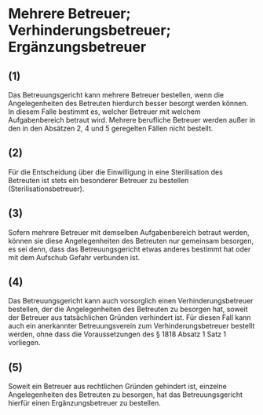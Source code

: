 # Mehrere Betreuer; Verhinderungsbetreuer; Ergänzungsbetreuer



## (1)

 Das Betreuungsgericht kann mehrere Betreuer bestellen, wenn die Angelegenheiten des Betreuten hierdurch besser besorgt werden können. In diesem Falle bestimmt es, welcher Betreuer mit welchem Aufgabenbereich betraut wird. Mehrere berufliche Betreuer werden außer in den in den Absätzen 2, 4 und 5 geregelten Fällen nicht bestellt.

## (2)

 Für die Entscheidung über die Einwilligung in eine Sterilisation des Betreuten ist stets ein besonderer Betreuer zu bestellen (Sterilisationsbetreuer).

## (3)

 Sofern mehrere Betreuer mit demselben Aufgabenbereich betraut werden, können sie diese Angelegenheiten des Betreuten nur gemeinsam besorgen, es sei denn, dass das Betreuungsgericht etwas anderes bestimmt hat oder mit dem Aufschub Gefahr verbunden ist.

## (4)

 Das Betreuungsgericht kann auch vorsorglich einen Verhinderungsbetreuer bestellen, der die Angelegenheiten des Betreuten zu besorgen hat, soweit der Betreuer aus tatsächlichen Gründen verhindert ist. Für diesen Fall kann auch ein anerkannter Betreuungsverein zum Verhinderungsbetreuer bestellt werden, ohne dass die Voraussetzungen des § 1818 Absatz 1 Satz 1 vorliegen.

## (5)

 Soweit ein Betreuer aus rechtlichen Gründen gehindert ist, einzelne Angelegenheiten des Betreuten zu besorgen, hat das Betreuungsgericht hierfür einen Ergänzungsbetreuer zu bestellen. 

